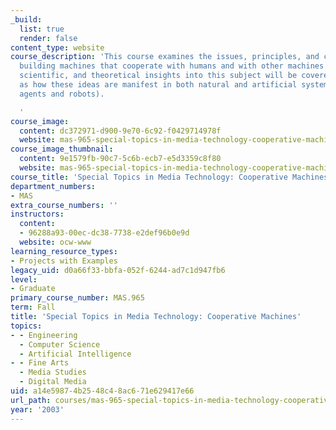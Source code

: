 ```yaml
---
_build:
  list: true
  render: false
content_type: website
course_description: 'This course examines the issues, principles, and challenges toward
  building machines that cooperate with humans and with other machines. Philosophical,
  scientific, and theoretical insights into this subject will be covered, as well
  as how these ideas are manifest in both natural and artificial systems (e.g. software
  agents and robots).

  '
course_image:
  content: dc372971-d900-9e70-6c92-f0429714978f
  website: mas-965-special-topics-in-media-technology-cooperative-machines-fall-2003
course_image_thumbnail:
  content: 9e1579fb-90c7-5c6b-ecb7-e5d3359c8f80
  website: mas-965-special-topics-in-media-technology-cooperative-machines-fall-2003
course_title: 'Special Topics in Media Technology: Cooperative Machines'
department_numbers:
- MAS
extra_course_numbers: ''
instructors:
  content:
  - 96288a93-00ec-dc38-7738-e2def96b0e9d
  website: ocw-www
learning_resource_types:
- Projects with Examples
legacy_uid: d0a66f33-bbfa-052f-6244-ad7c1d947fb6
level:
- Graduate
primary_course_number: MAS.965
term: Fall
title: 'Special Topics in Media Technology: Cooperative Machines'
topics:
- - Engineering
  - Computer Science
  - Artificial Intelligence
- - Fine Arts
  - Media Studies
  - Digital Media
uid: a14e5987-4b25-48c4-8ac6-71e629417e66
url_path: courses/mas-965-special-topics-in-media-technology-cooperative-machines-fall-2003
year: '2003'
---
```

